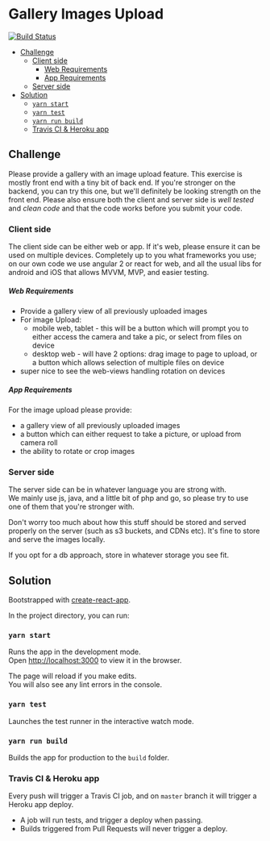 # Gallery Images Upload

[![Build Status](https://travis-ci.com/sombreroEnPuntas/image-gallery.svg?branch=master)](https://travis-ci.com/sombreroEnPuntas/image-gallery)

- [Challenge](#challenge)
  - [Client side](#client-side)
    - [Web Requirements](#web-requirements)
    - [App Requirements](#app-requirements)
  - [Server side](#server-side)
- [Solution](#solution)
  - [`yarn start`](#-yarn-start-)
  - [`yarn test`](#-yarn-test-)
  - [`yarn run build`](#-yarn-run-build-)
  - [Travis CI & Heroku app](#travis-ci---heroku-app)

## Challenge

Please provide a gallery with an image upload feature.
This exercise is mostly front end with a tiny bit of back end.
If you're stronger on the backend, you can try this one, but we'll definitely be looking strength on the front end.
Please also ensure both the client and server side is _well tested_ and _clean code_ and that the code works before you submit your code.

### Client side

The client side can be either web or app.
If it's web, please ensure it can be used on multiple devices.
Completely up to you what frameworks you use; on our own code we use angular 2 or react for web, and all the usual libs for android and iOS that allows MVVM, MVP, and easier testing.

##### Web Requirements

- Provide a gallery view of all previously uploaded images
- For image Upload:
  - mobile web, tablet - this will be a button which will prompt you to either access the camera and take a pic, or select from files on device
  - desktop web - will have 2 options: drag image to page to upload, or a button which allows selection of multiple files on device
- super nice to see the web-views handling rotation on devices

##### App Requirements

For the image upload please provide:

- a gallery view of all previously uploaded images
- a button which can either request to take a picture, or upload from camera roll
- the ability to rotate or crop images

### Server side

The server side can be in whatever language you are strong with.  
We mainly use js, java, and a little bit of php and go, so please try to use one of them that you're stronger with.

Don't worry too much about how this stuff should be stored and served properly on the server (such as s3 buckets, and CDNs etc).
It's fine to store and serve the images locally.

If you opt for a db approach, store in whatever storage you see fit.

## Solution

Bootstrapped with [create-react-app](https://github.com/facebook/create-react-app).

In the project directory, you can run:

### `yarn start`

Runs the app in the development mode.<br>
Open [http://localhost:3000](http://localhost:3000) to view it in the browser.

The page will reload if you make edits.<br>
You will also see any lint errors in the console.

### `yarn test`

Launches the test runner in the interactive watch mode.<br>

### `yarn run build`

Builds the app for production to the `build` folder.<br>

### Travis CI & Heroku app

Every push will trigger a Travis CI job, and on `master` branch it will trigger a Heroku app deploy.

- A job will run tests, and trigger a deploy when passing.
- Builds triggered from Pull Requests will never trigger a deploy.
